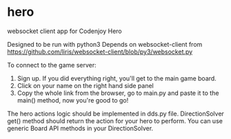 hero
=========

websocket client app for Codenjoy Hero

Designed to be run with python3
Depends on websocket-client from https://github.com/liris/websocket-client/blob/py3/websocket.py

To connect to the game server:
1. Sign up. If you did everything right, you'll get to the main game board.
2. Click on your name on the right hand side panel
3. Copy the whole link from the browser, go to main.py and paste it to the main() method, now you're good to go!

The hero actions logic should be implemented in dds.py file. DirectionSolver get() method should return the action
for your hero to perform. You can use generic Board API methods in your DirectionSolver. 
